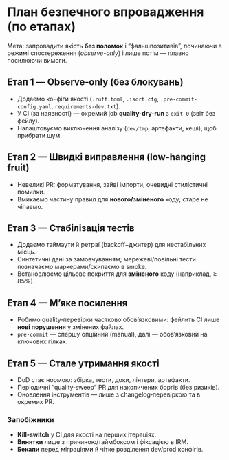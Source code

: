 # План безпечного впровадження (по етапах)

Мета: запровадити якість **без поломок** і “фальшпозитивів”, починаючи в режимі спостереження (*observe-only*) і лише потім — плавно посилюючи вимоги.

## Етап 1 — Observe‑only (без блокувань)
- Додаємо конфіги якості (`.ruff.toml`, `.isort.cfg`, `.pre-commit-config.yaml`, `requirements-dev.txt`).
- У CI (за наявності) — окремий job **quality-dry-run** з `exit 0` (звіт без фейлу).
- Налаштовуємо виключення аналізу (`dev/tmp`, артефакти, кеші), щоб прибрати шум.

## Етап 2 — Швидкі виправлення (low‑hanging fruit)
- Невеликі PR: форматування, зайві імпорти, очевидні стилістичні помилки.
- Вмикаємо частину правил для **нового/зміненого** коду; старе не чіпаємо.

## Етап 3 — Стабілізація тестів
- Додаємо таймаути й ретраї (backoff+джитер) для нестабільних місць.
- Синтетичні дані за замовчуванням; мережеві/повільні тести позначаємо маркерами/скипаємо в smoke.
- Встановлюємо цільове покриття для **зміненого** коду (наприклад, ≥ 85%).

## Етап 4 — М’яке посилення
- Робимо quality‑перевірки частково обов’язковими: фейлить CI лише **нові порушення** у змінених файлах.
- `pre-commit` — спершу опційний (manual), далі — обов’язковий на ключових гілках.

## Етап 5 — Стале утримання якості
- DoD стає нормою: збірка, тести, доки, лінтери, артефакти.
- Періодичні “quality‑sweep” PR для накопичених боргів (без ризиків).
- Оновлення інструментів — лише з changelog‑перевіркою та в окремих PR.

### Запобіжники
- **Kill‑switch** у CI для якості на перших ітераціях.
- **Винятки** лише з причиною/таймбоксом і фіксацією в IRM.
- **Бекапи** перед міграціями й чітке розділення dev/prod конфігів.
